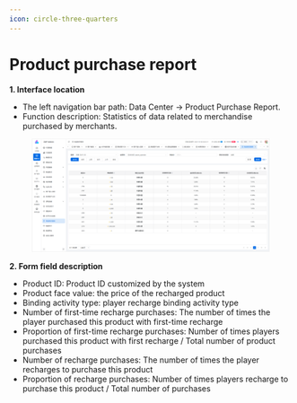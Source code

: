 ```yaml
---
icon: circle-three-quarters
---
```


# Product purchase report

**1. Interface location**

* The left navigation bar path: Data Center → Product Purchase Report.
* Function description: Statistics of data related to merchandise purchased by merchants.

<figure><img src="../.gitbook/assets/image (44).png" alt=""><figcaption></figcaption></figure>

**2. Form field description**

* Product ID: Product ID customized by the system
* Product face value: the price of the recharged product
* Binding activity type: player recharge binding activity type
* Number of first-time recharge purchases: The number of times the player purchased this product with first-time recharge
* Proportion of first-time recharge purchases: Number of times players purchased this product with first recharge / Total number of product purchases
* Number of recharge purchases: The number of times the player recharges to purchase this product
* Proportion of recharge purchases: Number of times players recharge to purchase this product / Total number of purchases
